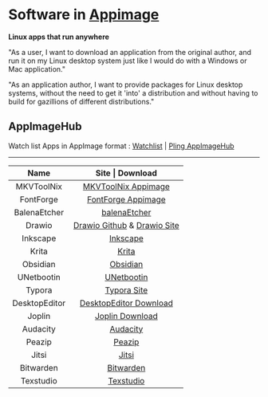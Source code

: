 # Software in [Appimage](https://appimage.org/)
**Linux apps that run anywhere**

"As a user, I want to download an application from the original author, and run it on my Linux desktop system just like I would do with a Windows or Mac application."

"As an application author, I want to provide packages for Linux desktop systems, without the need to get it 'into' a distribution and without having to build for gazillions of different distributions."

## AppImageHub
Watch list Apps in AppImage format : [Watchlist](https://appimage.github.io/apps/) | [Pling AppImageHub](https://www.appimagehub.com/)

---

| Name          | Site \| Download                                                                                                                        |
|:-------------:|:---------------------------------------------------------------------------------------------------------------------------------------:|
| MKVToolNix    | [MKVToolNix Appimage](https://mkvtoolnix.download/downloads.html#appimage)                                                              |
| FontForge     | [FontForge Appimage](https://fontforge.org/en-US/downloads/gnulinux-dl/)                                                                |
| BalenaEtcher  | [balenaEtcher](https://www.balena.io/etcher/)                                                                                           |
| Drawio        | [Drawio Github](https://github.com/jgraph/drawio-desktop/) & [Drawio Site](https://app.diagrams.net/)                                   |
| Inkscape      | [Inkscape](https://inkscape.org/)                                                                                                       |
| Krita         | [Krita](https://krita.org/en/download/krita-desktop/)                                                                                   |
| Obsidian      | [Obsidian](https://obsidian.md/)                                                                                                        |
| UNetbootin    | [UNetbootin](https://unetbootin.github.io/linux_download.html)                                                                          |
| Typora        | [Typora Site](https://typora.io/)                                                                                                       |
| DesktopEditor | [DesktopEditor Download](https://github.com/ONLYOFFICE/appimage-desktopeditors/releases/download/v7.1.1/DesktopEditors-x86_64.AppImage) |
| Joplin        | [Joplin Download](https://github.com/laurent22/joplin/releases/download/v2.8.8/Joplin-2.8.8.AppImage)                                   |
| Audacity      | [Audacity](https://www.audacityteam.org/download/)                                                                                      |
| Peazip        | [Peazip](https://peazip.github.io/index.html)                                                                                           |
| Jitsi         | [Jitsi](https://github.com/jitsi/jitsi-meet-electron/releases)                                                                          |
| Bitwarden     | [Bitwarden](https://bitwarden.com/download/)                                                                                            |
| Texstudio     | [Texstudio](https://www.texstudio.org/)                                                                                                 |
